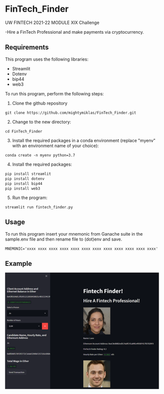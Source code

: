 # FinTech_Finder
UW FINTECH 2021-22 MODULE XIX Challenge

-Hire a FinTech Professional and make payments via cryptocurrency. 

## Requirements
This program uses the following libraries:
- Streamlit
- Dotenv
- bip44
- web3

To run this program, perform the following steps:
1. Clone the github repository
```shell
git clone https://github.com/mightymiklas/FinTech_Finder.git
```
2. Change to the new directory:
```shell
cd FinTech_Finder
```
3. Install the required packages in a conda environment (replace "myenv" with an environment name of your choice):
```shell
conda create -n myenv python=3.7
```
4. Install the required packages:
```shell
pip install streamlit
pip install dotenv
pip install bip44
pip install web3
```
5. Run the program:
```shell
streamlit run fintech_finder.py
```

## Usage
To run this program insert your mnemonic from Ganache suite in the sample.env file and then rename file to (dot)env and save. 

```
MNEMONIC='xxxx xxxx xxxx xxxx xxxx xxxx xxxx xxxx xxxx xxxx xxxx xxxx'
```

## Example
![Example](Images/screenshot.png)

